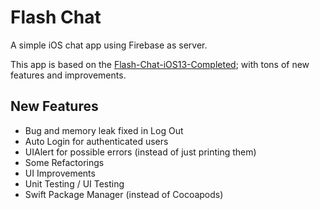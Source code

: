 # Flash Chat

A simple iOS chat app using Firebase as server. 

This app is based on the [Flash-Chat-iOS13-Completed](https://github.com/appbrewery/Flash-Chat-iOS13-Completed);  with tons of new features and improvements.

## New Features

- Bug and memory leak fixed in Log Out
- Auto Login for authenticated users
- UIAlert for possible errors (instead of just printing them)
- Some Refactorings
- UI Improvements
- Unit Testing / UI Testing 
- Swift Package Manager (instead of Cocoapods)
